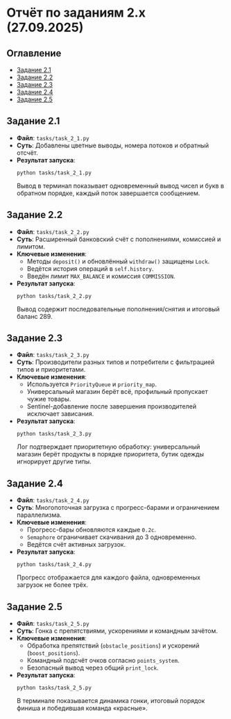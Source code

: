 # Отчёт по заданиям 2.x (27.09.2025)

## Оглавление
- [Задание 2.1](#задание-21)
- [Задание 2.2](#задание-22)
- [Задание 2.3](#задание-23)
- [Задание 2.4](#задание-24)
- [Задание 2.5](#задание-25)

## Задание 2.1
- **Файл**: `tasks/task_2_1.py`
- **Суть**: Добавлены цветные выводы, номера потоков и обратный отсчёт.
- **Результат запуска**:
  ```text
  python tasks/task_2_1.py
  ```
  Вывод в терминал показывает одновременный вывод чисел и букв в обратном порядке, каждый поток завершается сообщением.

## Задание 2.2
- **Файл**: `tasks/task_2_2.py`
- **Суть**: Расширенный банковский счёт с пополнениями, комиссией и лимитом.
- **Ключевые изменения**:
  - Методы `deposit()` и обновлённый `withdraw()` защищены `Lock`.
  - Ведётся история операций в `self.history`.
  - Введён лимит `MAX_BALANCE` и комиссия `COMMISSION`.
- **Результат запуска**:
  ```text
  python tasks/task_2_2.py
  ```
  Вывод содержит последовательные пополнения/снятия и итоговый баланс 289.

## Задание 2.3
- **Файл**: `tasks/task_2_3.py`
- **Суть**: Производители разных типов и потребители с фильтрацией типов и приоритетами.
- **Ключевые изменения**:
  - Используется `PriorityQueue` и `priority_map`.
  - Универсальный магазин берёт всё, профильный пропускает чужие товары.
  - Sentinel-добавление после завершения производителей исключает зависания.
- **Результат запуска**:
  ```text
  python tasks/task_2_3.py
  ```
  Лог подтверждает приоритетную обработку: универсальный магазин берёт продукты в порядке приоритета, бутик одежды игнорирует другие типы.

## Задание 2.4
- **Файл**: `tasks/task_2_4.py`
- **Суть**: Многопоточная загрузка с прогресс-барами и ограничением параллелизма.
- **Ключевые изменения**:
  - Прогресс-бары обновляются каждые `0.2с`.
  - `Semaphore` ограничивает скачивания до 3 одновременно.
  - Ведётся счёт активных загрузок.
- **Результат запуска**:
  ```text
  python tasks/task_2_4.py
  ```
  Прогресс отображается для каждого файла, одновременных загрузок не более трёх.

## Задание 2.5
- **Файл**: `tasks/task_2_5.py`
- **Суть**: Гонка с препятствиями, ускорениями и командным зачётом.
- **Ключевые изменения**:
  - Обработка препятствий (`obstacle_positions`) и ускорений (`boost_positions`).
  - Командный подсчёт очков согласно `points_system`.
  - Безопасный вывод через общий `print_lock`.
- **Результат запуска**:
  ```text
  python tasks/task_2_5.py
  ```
  В терминале показывается динамика гонки, итоговый порядок финиша и победившая команда «красные».
